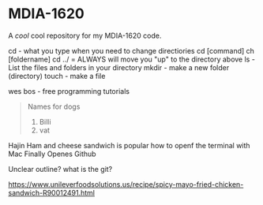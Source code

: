 # MDIA-1620
A *cool* cool repository for my MDIA-1620 code.

cd - what you type  when you need to change directiories
cd [command]
ch [foldername]
cd ../ = ALWAYS will move you "up" to the directory above
ls - List the files and folders in your directory
mkdir - make a new folder (directory)
touch - make a file

wes bos - free programming tutorials

> Names for dogs
>
> 1. Billi
> 2. vat

Hajin
Ham and cheese sandwich is popular
how to openf the terminal with Mac
Finally Openes Github

Unclear
outline?
what is the git?

https://www.unileverfoodsolutions.us/recipe/spicy-mayo-fried-chicken-sandwich-R90012491.html

